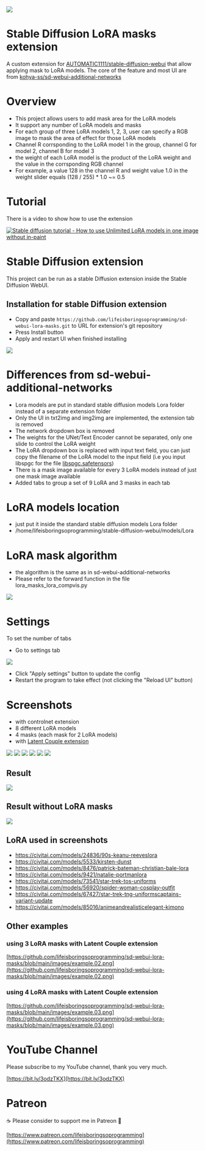 <img src="images/02.png" />

# Stable Diffusion LoRA masks extension
A custom extension for [AUTOMATIC1111/stable-diffusion-webui](https://github.com/AUTOMATIC1111/stable-diffusion-webui) that allow applying mask to LoRA models. The core of the feature and most UI are from [kohya-ss/sd-webui-additional-networks](https://github.com/kohya-ss/sd-webui-additional-networks)

# Overview
* This project allows users to add mask area for the LoRA models
* It support any number of LoRA models and masks
* For each group of three LoRA models 1, 2, 3, user can specify a RGB image to mask the area of effect for those LoRA models
* Channel R corrsponding to the LoRA model 1 in the group, channel G for model 2, channel B for model 3
* the weight of each LoRA model is the product of the LoRA weight and the value in the corrsponding RGB channel
* For example, a value 128 in the channel R and weight value 1.0 in the weight slider equals (128 / 255) * 1.0 ~= 0.5

# Tutorial
There is a video to show how to use the extension

[![Stable diffusion tutorial - How to use Unlimited LoRA models in one image without in-paint](https://img.youtube.com/vi/q-KGRRFARk4/sddefault.jpg)](https://www.youtube.com/watch?v=q-KGRRFARk4)

# Stable Diffusion extension
This project can be run as a stable Diffusion extension inside the Stable Diffusion WebUI.

## Installation for stable Diffusion extension
* Copy and paste `https://github.com/lifeisboringsoprogramming/sd-webui-lora-masks.git` to URL for extension's git repository
* Press Install button
* Apply and restart UI when finished installing

<img src="images/webui-install.png" />

# Differences from sd-webui-additional-networks
* Lora models are put in standard stable diffusion models Lora folder instead of a separate extension folder
* Only the UI in txt2img and img2img are implemented, the extension tab is removed
* The network dropdown box is removed
* The weights for the UNet/Text Encoder cannot be separated, only one slide to control the LoRA weight
* The LoRA dropdown box is replaced with input text field, you can just copy the filename of the LoRA model to the input field (i.e you input libspgc for the file [libspgc.safetensors](https://civitai.com/models/33206/lifeisboring-virtual-girl-01-morgan))
* There is a mask image available for every 3 LoRA models instead of just one mask image available
* Added tabs to group a set of 9 LoRA and 3 masks in each tab

# LoRA models location
* just put it inside the standard stable diffusion models Lora folder
* /home/lifeisboringsoprogramming/stable-diffusion-webui/models/Lora

# LoRA mask algorithm
* the algorithm is the same as in sd-webui-additional-networks
* Please refer to the forward function in the file lora_masks_lora_compvis.py
<img src="images/algorithm.png" />

# Settings
To set the number of tabs
* Go to settings tab
<img src="images/webui-settings.png" />

* Click "Apply settings" button to update the config
* Restart the program to take effect (not clicking the "Reload UI" button)

# Screenshots
* with controlnet extension
* 8 different LoRA models
* 4 masks (each mask for 2 LoRA models)
* with [Latent Couple extension](https://github.com/opparco/stable-diffusion-webui-two-shot)

<img src="images/01.png" />
<img src="images/02.png" />
<img src="images/03.png" />
<img src="images/04.png" />
<img src="images/05.png" />
<img src="images/06.png" />

## Result
<img src="images/result.jpg" />

## Result without LoRA masks
<img src="images/no-masks.png" />

## LoRA used in screenshots
* https://civitai.com/models/24836/90s-keanu-reeveslora
* https://civitai.com/models/5533/kirsten-dunst
* https://civitai.com/models/8476/patrick-bateman-christian-bale-lora
* https://civitai.com/models/9421/natalie-portmanlora
* https://civitai.com/models/73541/star-trek-tos-uniforms
* https://civitai.com/models/56920/spider-woman-cosplay-outfit
* https://civitai.com/models/67427/star-trek-tng-uniformscaptains-variant-update
* https://civitai.com/models/85016/animeandrealisticelegant-kimono

## Other examples

### using 3 LoRA masks with Latent Couple extension
[https://github.com/lifeisboringsoprogramming/sd-webui-lora-masks/blob/main/images/example.02.png](https://github.com/lifeisboringsoprogramming/sd-webui-lora-masks/blob/main/images/example.02.png)

### using 4 LoRA masks with Latent Couple extension
[https://github.com/lifeisboringsoprogramming/sd-webui-lora-masks/blob/main/images/example.03.png](https://github.com/lifeisboringsoprogramming/sd-webui-lora-masks/blob/main/images/example.03.png)

# YouTube Channel
Please subscribe to my YouTube channel, thank you very much. 

[https://bit.ly/3odzTKX](https://bit.ly/3odzTKX)

# Patreon
☕️ Please consider to support me in Patreon 🍻

[https://www.patreon.com/lifeisboringsoprogramming](https://www.patreon.com/lifeisboringsoprogramming)
